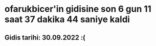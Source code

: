 # ofarukbicer'in gidisine son 6 gun 11 saat 37 dakika 44 saniye kaldi

## Gidis tarihi: 30.09.2022 :(